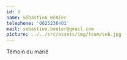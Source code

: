 ```yaml
---
id: 3
name: Sébastien Bénier
telephone: '0625236401'
mail: sebastien.benier@gmail.com
picture: ../../src/assets/img/team/seb.jpg
---
```

Témoin du marié   
